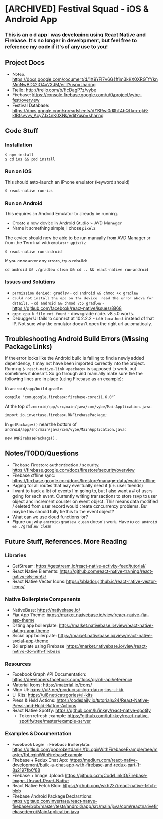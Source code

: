 # [ARCHIVED] Festival Squad - iOS & Android App

### This is an old app I was developing using React Native and Firebase.  It's no longer in development, but feel free to reference my code if it's of any use to you!

## Project Docs

* Notes: https://docs.google.com/document/d/1X9YFI7v6G4ffim3kHX0XRGTfYknMmNwBD42iO4xVXJM/edit?usp=sharing
* Trello: http://trello.com/b/HcDagP7z/vybe
* Firebase: https://console.firebase.google.com/u/0/project/vybe-fest/overview
* Festival Database: https://docs.google.com/spreadsheets/d/1SRwi0d8hT4bQkkm-gk6-kfBfsvvvv_Acy7Jx4nK0XNk/edit?usp=sharing

## Code Stuff

### Installation

```
$ npm install
$ cd ios && pod install
```

### Run on iOS

This should auto-launch an iPhone emulator (keyword should).

```
$ react-native run-ios
```


### Run on Android

This requires an Android Emulator to already be running.

* Create a new device in Android Studio > AVD Manager
* Name it something simple, I chose `pixel2`

The device should now be able to be run manually from AVD Manager or from the Terminal with `emulator @pixel2`

```
$ react-native run-android
```

If you encounter any errors, try a rebuild:
```
cd android && ./gradlew clean && cd .. && react-native run-android
```

### Issues and Solutions

* `permission denied: gradlew` - `cd android && chmod +x gradlew`
* `Could not install the app on the device, read the error above for details.` - `cd android && chmod 755 gradlew` - https://github.com/facebook/react-native/issues/8868
* `grpc cpu.h file not found` - downgrade node. v8.5.0 works.
* Debugger UI fails to connect at 10.2.2.2 - use `localhost` instead of that IP.  Not sure why the emulator doesn't open the right url automatically.

## Troubleshooting Android Build Errors (Missing Package Links)

If the error looks like the Android build is failing to find a newly added dependency, it may not have been imported correctly into the project.  Running `$ react-native-link <package>` is supposed to work, but sometimes it doesn't.  So go through and manually make sure the the following lines are in place (using Firebase as an example):

In `android/app/build.gradle`:
```
compile "com.google.firebase:firebase-core:11.6.0"`
```
At the top of `android/app/src/main/java/com/vybe/MainApplication.java`:
```
import io.invertase.firebase.RNFirebasePackage;
```
In `getPackages()` near the bottom of `android/app/src/main/java/com/vybe/MainApplication.java`:
```
new RNFirebasePackage(),
```

## Notes/TODO/Questions

* Firebase Firestore authentication / security: https://firebase.google.com/docs/firestore/security/overview
* Firebase offline sync: https://firebase.google.com/docs/firestore/manage-data/enable-offline
* Paging for all routes that may eventually need it (i.e. user friends)
* I want to track a list of events I'm going to, but I also want a # of users going for each event.  Currently writing transactions to store rsvp to user object and increment counter on event object.  This means data modified / deleted from user record would create concurrency problems.  But maybe this should fully tie this to the event object?
* What can we use cloud functions for?
* Figure out why `android/gradlew clean` doesn't work.  Have to `cd android && ./gradlew clean`

## Future Stuff, References, More Reading

### Libraries
* GetStream: https://getstream.io/react-native-activity-feed/tutorial/
* React Native Elements: https://github.com/react-native-training/react-native-elements/
* React Native Vector Icons: https://oblador.github.io/react-native-vector-icons/

### Native Boilerplate Components

* NativeBase: https://nativebase.io/
* Flat App Theme: https://market.nativebase.io/view/react-native-flat-app-theme
* Dating app boilerplate: https://market.nativebase.io/view/react-native-dating-app-theme
* Social app boilerplate: https://market.nativebase.io/view/react-native-social-app-theme
* Boilerplate using Firebase: https://market.nativebase.io/view/react-native-do-with-firebase

### Resources

* Facebook Graph API Documentation: https://developers.facebook.com/docs/graph-api/reference
* Material Icons: https://material.io/icons/
* Migo UI: https://ui8.net/products/migo-dating-ios-ui-kit
* UI Kits: https://ui8.net/categories/ui-kits
* Press & Hold Actions: https://codedaily.io/tutorials/24/React-Native-Press-and-Hold-Button-Actions
* React Native Spotify: https://github.com/lufinkey/react-native-spotify
  * Token refresh example: https://github.com/lufinkey/react-native-spotify/tree/master/example-server

### Examples & Documentation

* Facebook Login + Firebase Boilerplate: https://github.com/poprobertdaniel/fbLoginWithFirebaseExample/tree/master/fbLoginWithFirebaseExample
* Firebase + Redux Chat App: https://medium.com/react-native-development/build-a-chat-app-with-firebase-and-redux-part-1-8a2197fb0f88
* Firebase + Image Upload: https://github.com/CodeLinkIO/Firebase-Image-Upload-React-Native
* React Native Fetch Blob: https://github.com/wkh237/react-native-fetch-blob
* Firebase Android Package Declarations: https://github.com/invertase/react-native-firebase/blob/master/tests/android/app/src/main/java/com/reactnativefirebasedemo/MainApplication.java
